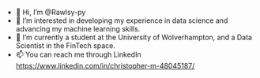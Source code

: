 - 👋 Hi, I’m @Rawlsy-py
- 👀 I’m interested in developing my experience in data science and advancing my machine learning skills.
- 🌱 I’m currently a student at the University of Wolverhampton, and a Data Scientist in the FinTech space.
- 📫 You can reach me through LinkedIn https://www.linkedin.com/in/christopher-m-48045187/

<!---
Rawlsy-py/Rawlsy-py is a ✨ special ✨ repository because its `README.md` (this file) appears on your GitHub profile.
You can click the Preview link to take a look at your changes.
--->
